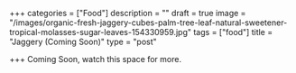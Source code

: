 +++
categories = ["Food"]
description = ""
draft = true
image = "/images/organic-fresh-jaggery-cubes-palm-tree-leaf-natural-sweetener-tropical-molasses-sugar-leaves-154330959.jpg"
tags = ["food"]
title = "Jaggery (Coming Soon)"
type = "post"

+++
Coming Soon, watch this space for more.